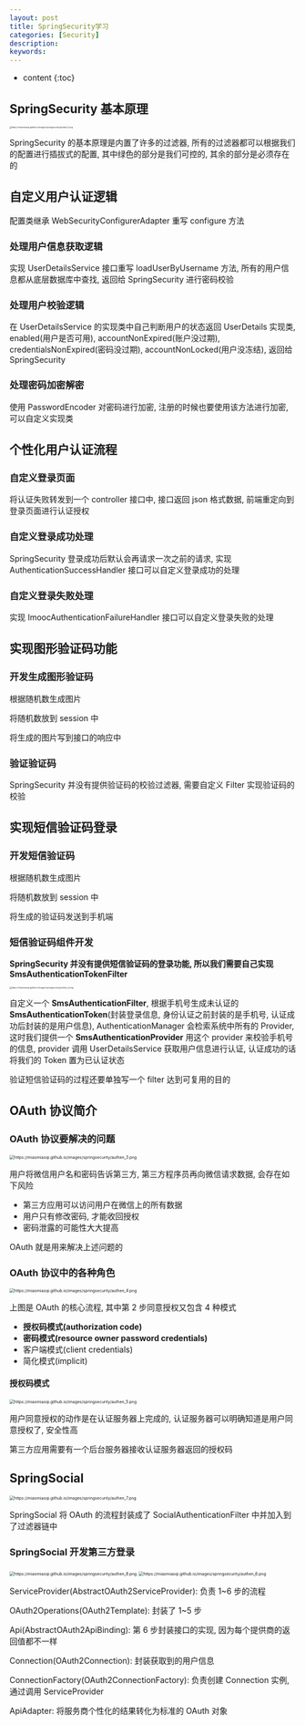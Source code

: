 ```yaml
---
layout: post
title: SpringSecurity学习
categories: [Security]
description: 
keywords: 
---
```


* content
{:toc}


## SpringSecurity 基本原理

<img src="https://miaomiaoqi.github.io/images/springsecurity/authen_1.png" alt="https://miaomiaoqi.github.io/images/springsecurity/authen_1.png" style="zoom: 25%;" />

SpringSecurity 的基本原理是内置了许多的过滤器, 所有的过滤器都可以根据我们的配置进行插拔式的配置, 其中绿色的部分是我们可控的, 其余的部分是必须存在的

## 自定义用户认证逻辑

配置类继承 WebSecurityConfigurerAdapter 重写 configure 方法



### 处理用户信息获取逻辑

实现 UserDetailsService 接口重写 loadUserByUsername 方法, 所有的用户信息都从底层数据库中查找, 返回给 SpringSecurity 进行密码校验

### 处理用户校验逻辑

在 UserDetailsService 的实现类中自己判断用户的状态返回 UserDetails 实现类, enabled(用户是否可用), accountNonExpired(账户没过期), credentialsNonExpired(密码没过期), accountNonLocked(用户没冻结), 返回给 SpringSecurity

### 处理密码加密解密

使用 PasswordEncoder 对密码进行加密, 注册的时候也要使用该方法进行加密, 可以自定义实现类



## 个性化用户认证流程

### 自定义登录页面

将认证失败转发到一个 controller 接口中, 接口返回 json 格式数据, 前端重定向到登录页面进行认证授权

### 自定义登录成功处理

SpringSecurity 登录成功后默认会再请求一次之前的请求, 实现 AuthenticationSuccessHandler 接口可以自定义登录成功的处理

### 自定义登录失败处理

实现 ImoocAuthenticationFailureHandler 接口可以自定义登录失败的处理





## 实现图形验证码功能

### 开发生成图形验证码

根据随机数生成图片

将随机数放到 session 中

将生成的图片写到接口的响应中

### 验证验证码

SpringSecurity 并没有提供验证码的校验过滤器, 需要自定义 Filter 实现验证码的校验





## 实现短信验证码登录

### 开发短信验证码

根据随机数生成图片

将随机数放到 session 中

将生成的验证码发送到手机端

### 短信验证码组件开发

**SpringSecurity 并没有提供短信验证码的登录功能, 所以我们需要自己实现 SmsAuthenticationTokenFilter**

<img src="https://miaomiaoqi.github.io/images/springsecurity/authen_2.png" alt="https://miaomiaoqi.github.io/images/springsecurity/authen_2.png" style="zoom: 25%;" />

自定义一个 **SmsAuthenticationFilter**, 根据手机号生成未认证的 **SmsAuthenticationToken**(封装登录信息, 身份认证之前封装的是手机号, 认证成功后封装的是用户信息), AuthenticationManager 会检索系统中所有的 Provider, 这时我们提供一个 **SmsAuthenticationProvider** 用这个 provider 来校验手机号的信息, provider 调用 UserDetailsService 获取用户信息进行认证, 认证成功的话将我们的 Token 置为已认证状态

验证短信验证码的过程还要单独写一个 filter 达到可复用的目的



## OAuth 协议简介

### OAuth 协议要解决的问题

<img src="https://miaomiaoqi.github.io/images/springsecurity/authen_3.png" alt="https://miaomiaoqi.github.io/images/springsecurity/authen_3.png" style="zoom: 50%;" />

用户将微信用户名和密码告诉第三方, 第三方程序员再向微信请求数据, 会存在如下风险

*   第三方应用可以访问用户在微信上的所有数据
*   用户只有修改密码, 才能收回授权
*   密码泄露的可能性大大提高

OAuth 就是用来解决上述问题的

### OAuth 协议中的各种角色

<img src="https://miaomiaoqi.github.io/images/springsecurity/authen_4.png" alt="https://miaomiaoqi.github.io/images/springsecurity/authen_4.png" style="zoom: 50%;" />

上图是 OAuth 的核心流程, 其中第 2 步同意授权又包含 4 种模式

*   **授权码模式(authorization code)**
*   **密码模式(resource owner password credentials)**
*   客户端模式(client credentials)
*   简化模式(implicit)

#### 授权码模式

<img src="https://miaomiaoqi.github.io/images/springsecurity/authen_5.png" alt="https://miaomiaoqi.github.io/images/springsecurity/authen_5.png" style="zoom: 50%;" />

用户同意授权的动作是在认证服务器上完成的, 认证服务器可以明确知道是用户同意授权了, 安全性高

第三方应用需要有一个后台服务器接收认证服务器返回的授权码

## SpringSocial

<img src="https://miaomiaoqi.github.io/images/springsecurity/authen_7.png" alt="https://miaomiaoqi.github.io/images/springsecurity/authen_7.png" style="zoom: 50%;" />

SpringSocial 将 OAuth 的流程封装成了 SocialAuthenticationFilter 中并加入到了过滤器链中

### SpringSocial 开发第三方登录

<img src="https://miaomiaoqi.github.io/images/springsecurity/authen_8.png" alt="https://miaomiaoqi.github.io/images/springsecurity/authen_8.png" style="zoom: 50%;" />

<img src="https://miaomiaoqi.github.io/images/springsecurity/authen_6.png" alt="https://miaomiaoqi.github.io/images/springsecurity/authen_6.png" style="zoom: 50%;" />

ServiceProvider(AbstractOAuth2ServiceProvider): 负责 1~6 步的流程

OAuth2Operations(OAuth2Template): 封装了 1~5 步

Api(AbstractOAuth2ApiBinding): 第 6 步封装接口的实现, 因为每个提供商的返回值都不一样



Connection(OAuth2Connection): 封装获取到的用户信息

ConnectionFactory(OAuth2ConnectionFactory): 负责创建 Connection 实例, 通过调用 ServiceProvider

ApiAdapter: 将服务商个性化的结果转化为标准的 OAuth 对象

